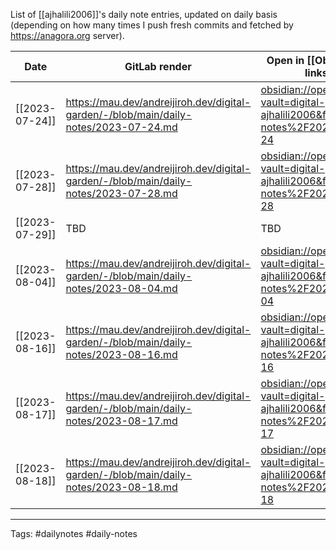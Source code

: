 List of [[ajhalili2006]]'s daily note entries, updated on daily basis (depending on how many times I push fresh commits and fetched by <https://anagora.org> server).

| Date | GitLab render | Open in [[Obsidian]] links |
| --- | --- | --- |
| [[2023-07-24]] | <https://mau.dev/andreijiroh.dev/digital-garden/-/blob/main/daily-notes/2023-07-24.md> | <obsidian://open?vault=digital-garden-ajhalili2006&file=daily-notes%2F2023-07-24> |
| [[2023-07-28]] | <https://mau.dev/andreijiroh.dev/digital-garden/-/blob/main/daily-notes/2023-07-28.md> | <obsidian://open?vault=digital-garden-ajhalili2006&file=daily-notes%2F2023-07-28>
| [[2023-07-29]] | TBD | TBD
| [[2023-08-04]] | <https://mau.dev/andreijiroh.dev/digital-garden/-/blob/main/daily-notes/2023-08-04.md> | <obsidian://open?vault=digital-garden-ajhalili2006&file=daily-notes%2F2023-08-04>
| [[2023-08-16]] | <https://mau.dev/andreijiroh.dev/digital-garden/-/blob/main/daily-notes/2023-08-16.md> | <obsidian://open?vault=digital-garden-ajhalili2006&file=daily-notes%2F2023-08-16>
| [[2023-08-17]] | <https://mau.dev/andreijiroh.dev/digital-garden/-/blob/main/daily-notes/2023-08-17.md> | <obsidian://open?vault=digital-garden-ajhalili2006&file=daily-notes%2F2023-08-17>
| [[2023-08-18]] | <https://mau.dev/andreijiroh.dev/digital-garden/-/blob/main/daily-notes/2023-08-18.md> | <obsidian://open?vault=digital-garden-ajhalili2006&file=daily-notes%2F2023-08-18>

---

Tags: #dailynotes #daily-notes